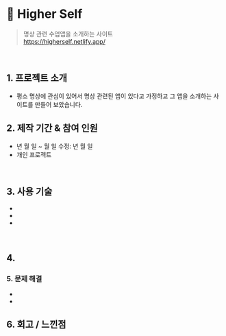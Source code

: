 # :pushpin: Higher Self
>명상 관련 수업앱을 소개하는 사이트  
>https://higherself.netlify.app/

</br>

## 1. 프로젝트 소개
  - 평소 명상에 관심이 있어서 명상 관련된 앱이 있다고 가정하고 그 앱을 소개하는 사이트를 만들어 보았습니다. 
  
## 2. 제작 기간 & 참여 인원
- 년 월 일 ~ 월 일 수정: 년 월 일
- 개인 프로젝트

</br>

## 3. 사용 기술

  -  
  - 
  - 

</br>

## 4. 



### 5. 문제 해결
- 
- 

## 6. 회고 / 느낀점  
